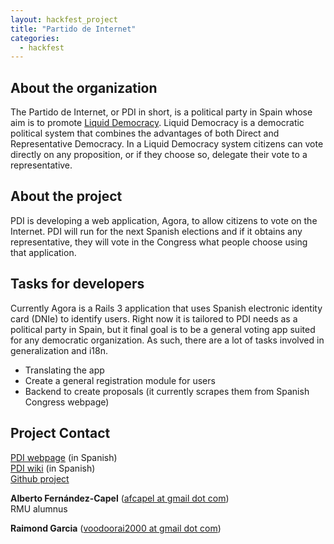 ```yaml
---
layout: hackfest_project
title: "Partido de Internet"
categories:
  - hackfest
---
```


## About the organization

The Partido de Internet, or PDI in short, is a political party in Spain whose aim is to promote [Liquid Democracy](http://www.google.com/url?q=http%3A%2F%2Fcommunitywiki.org%2Fen%2FLiquidDemocracy&sa=D&sntz=1&usg=AFQjCNFZkb8HUZKIH4_hKpDXr2Z-4JnFnA). Liquid Democracy is a democratic political system that combines the advantages of both Direct and Representative Democracy. In a Liquid Democracy system citizens can vote directly on any proposition, or if they choose so, delegate their vote to a representative.

## About the project

PDI is developing a web application, Agora, to allow citizens to vote on the Internet. PDI will run for the next Spanish elections and if it obtains any representative, they will vote in the Congress what people choose using that application.

## Tasks for developers

Currently Agora is a Rails 3 application that uses Spanish electronic identity card (DNIe) to identify users. Right now it is tailored to PDI needs as a political party in Spain, but it final goal is to be a general voting app suited for any democratic organization. As such, there are a lot of tasks involved in generalization and i18n.

- Translating the app
- Create a general registration module for users
- Backend to create proposals (it currently scrapes them from Spanish Congress webpage)


## Project Contact

[PDI webpage](http://www.partidodeinternet.es) (in Spanish)<br>
[PDI wiki](http://partidodeinternet.es/wiki/Portada) (in Spanish)<br>
[Github project](http://github.com/PartidoDeInternet/AgoraOnRails)


**Alberto Fernández-Capel** ([afcapel at gmail dot com](mailto:afcapel@gmail.com))<br>
RMU alumnus

**Raimond Garcia** ([voodoorai2000 at gmail dot com](mailto:voodoorai2000@gmail.com))

